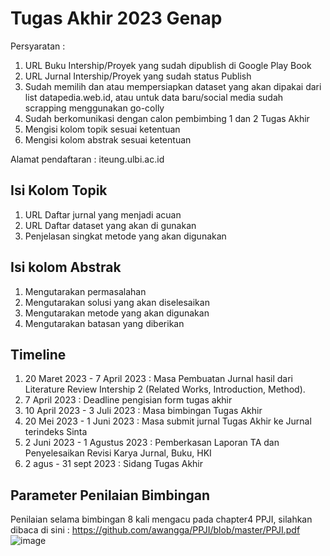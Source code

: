 # Tugas Akhir 2023 Genap

Persyaratan :
1. URL Buku Intership/Proyek yang sudah dipublish di Google Play Book
2. URL Jurnal Intership/Proyek yang sudah status Publish
3. Sudah memilih dan atau mempersiapkan dataset yang akan dipakai dari list datapedia.web.id, atau untuk data baru/social media sudah scrapping menggunakan go-colly
4. Sudah berkomunikasi dengan calon pembimbing 1 dan 2 Tugas Akhir
5. Mengisi kolom topik sesuai ketentuan
6. Mengisi kolom abstrak sesuai ketentuan

Alamat pendaftaran : iteung.ulbi.ac.id

## Isi Kolom Topik

1. URL Daftar jurnal yang menjadi acuan
2. URL Daftar dataset yang akan di gunakan
3. Penjelasan singkat metode yang akan digunakan

## Isi kolom Abstrak

1. Mengutarakan permasalahan
2. Mengutarakan solusi yang akan diselesaikan
3. Mengutarakan metode yang akan digunakan
4. Mengutarakan batasan yang diberikan

## Timeline

1. 20 Maret 2023 - 7 April 2023 : Masa Pembuatan Jurnal hasil dari Literature Review Intership 2 (Related Works, Introduction, Method).
2. 7 April 2023 : Deadline pengisian form tugas akhir
3. 10 April 2023 - 3 Juli 2023 : Masa bimbingan Tugas Akhir
4. 20 Mei 2023 - 1 Juni 2023 : Masa submit jurnal Tugas Akhir ke Jurnal terindeks Sinta
5. 2 Juni 2023 - 1 Agustus 2023 : Pemberkasan Laporan TA dan Penyelesaikan Revisi Karya Jurnal, Buku, HKI
6. 2 agus - 31 sept 2023 : Sidang Tugas Akhir

## Parameter Penilaian Bimbingan

Penilaian selama bimbingan 8 kali mengacu pada chapter4 PPJI, silahkan dibaca di sini : https://github.com/awangga/PPJI/blob/master/PPJI.pdf
![image](https://user-images.githubusercontent.com/11188109/224650473-d5ed23d2-a152-4850-a8f3-2b9553695fa7.png)
